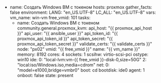 - name: Создать Windows ВМ с токеном
  hosts: proxmox
  gather_facts: false
  environment:
    LANG: "en_US.UTF-8"
    LC_ALL: "en_US.UTF-8"
  vars:
    vm_name: win-vm
    free_vmid: 101
  tasks:
    - name: Создать Windows ВМ с токеном
      community.general.proxmox_kvm:
        api_host: "{{ proxmox_api_host }}"
        api_user: "{{ ansible_user }}"
        api_token_id: "{{ proxmox_api_token_id }}"
        api_token_secret: "{{ proxmox_api_token_secret }}"
        validate_certs: "{{ validate_certs }}"
        node: "px02"
        vmid: "{{ free_vmid }}"
        name: "{{ vm_name }}"
        memory: 8192
        cores: 4
        sockets: 1
        scsihw: virtio-scsi-pci
        ostype: win10
        ide:
          0: "local-lvm:vm-{{ free_vmid }}-disk-0,size=50G"
          2: "local:iso/Windows.iso,media=cdrom"
        net:
          0: "model=e1000,bridge=vmbr0"
        boot: cd
        bootdisk: ide0
        agent: 1
        onboot: false
        state: present
